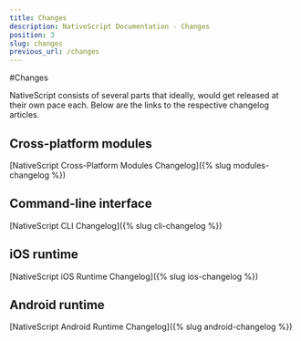 ```yaml
---
title: Changes
description: NativeScript Documentation - Changes
position: 3
slug: changes
previous_url: /changes
---
```



#Changes

NativeScript consists of several parts that ideally, would get released at their own pace each. Below are the links to the respective changelog articles.

## Cross-platform modules
[NativeScript Cross-Platform Modules Changelog]({% slug modules-changelog %})

## Command-line interface
[NativeScript CLI Changelog]({% slug cli-changelog %})

## iOS runtime
[NativeScript iOS Runtime Changelog]({% slug ios-changelog %})

## Android runtime
[NativeScript Android Runtime Changelog]({% slug android-changelog %})
